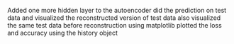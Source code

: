 Added one more hidden layer to the autoencoder
did the prediction on test data and visualized the reconstructed version of test data
also visualized the same test data before reconstruction using matplotlib
plotted the loss and accuracy using the history object
